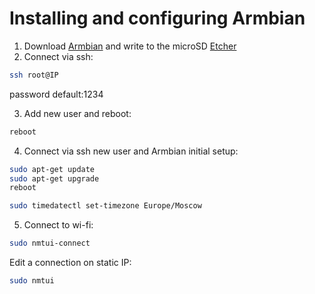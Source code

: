 # Installing and configuring Armbian

1.	Download [Armbian](https://www.armbian.com/orange-pi-zero-plus/#kernels-archive-all) and write to the microSD [Etcher](https://www.balena.io/etcher/)
2.	Сonnect via ssh:
```sh
ssh root@IP
```
password default:1234

3.	Add new user and reboot:
```sh
reboot
```
4.	Сonnect via ssh new user and Armbian initial setup:
```sh
sudo apt-get update
sudo apt-get upgrade
reboot
```
```sh
sudo timedatectl set-timezone Europe/Moscow
```
5.	Connect to wi-fi:
```sh
sudo nmtui-connect
```
Edit a connection on static IP:
```sh
sudo nmtui
```
